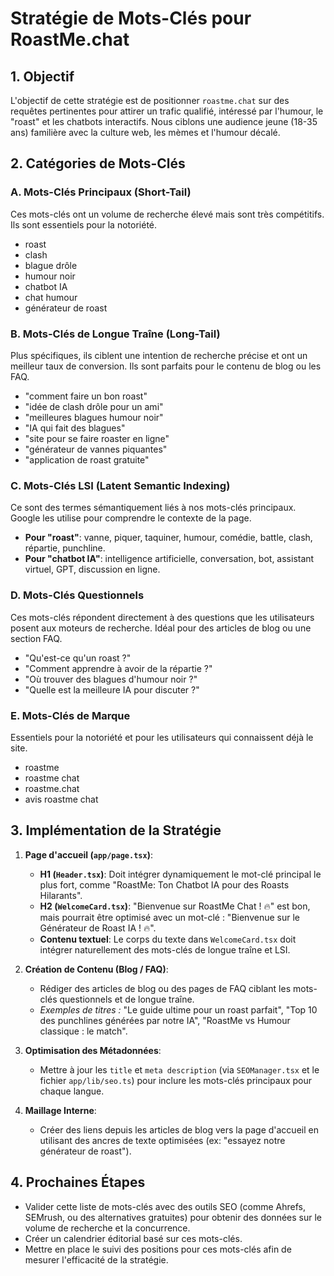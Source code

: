 # Stratégie de Mots-Clés pour RoastMe.chat

## 1. Objectif

L'objectif de cette stratégie est de positionner `roastme.chat` sur des requêtes pertinentes pour attirer un trafic qualifié, intéressé par l'humour, le "roast" et les chatbots interactifs. Nous ciblons une audience jeune (18-35 ans) familière avec la culture web, les mèmes et l'humour décalé.

## 2. Catégories de Mots-Clés

### A. Mots-Clés Principaux (Short-Tail)

Ces mots-clés ont un volume de recherche élevé mais sont très compétitifs. Ils sont essentiels pour la notoriété.

- roast
- clash
- blague drôle
- humour noir
- chatbot IA
- chat humour
- générateur de roast

### B. Mots-Clés de Longue Traîne (Long-Tail)

Plus spécifiques, ils ciblent une intention de recherche précise et ont un meilleur taux de conversion. Ils sont parfaits pour le contenu de blog ou les FAQ.

- "comment faire un bon roast"
- "idée de clash drôle pour un ami"
- "meilleures blagues humour noir"
- "IA qui fait des blagues"
- "site pour se faire roaster en ligne"
- "générateur de vannes piquantes"
- "application de roast gratuite"

### C. Mots-Clés LSI (Latent Semantic Indexing)

Ce sont des termes sémantiquement liés à nos mots-clés principaux. Google les utilise pour comprendre le contexte de la page.

- **Pour "roast"**: vanne, piquer, taquiner, humour, comédie, battle, clash, répartie, punchline.
- **Pour "chatbot IA"**: intelligence artificielle, conversation, bot, assistant virtuel, GPT, discussion en ligne.

### D. Mots-Clés Questionnels

Ces mots-clés répondent directement à des questions que les utilisateurs posent aux moteurs de recherche. Idéal pour des articles de blog ou une section FAQ.

- "Qu'est-ce qu'un roast ?"
- "Comment apprendre à avoir de la répartie ?"
- "Où trouver des blagues d'humour noir ?"
- "Quelle est la meilleure IA pour discuter ?"

### E. Mots-Clés de Marque

Essentiels pour la notoriété et pour les utilisateurs qui connaissent déjà le site.

- roastme
- roastme chat
- roastme.chat
- avis roastme chat

## 3. Implémentation de la Stratégie

1.  **Page d'accueil (`app/page.tsx`)**:
    -   **H1 (`Header.tsx`)**: Doit intégrer dynamiquement le mot-clé principal le plus fort, comme "RoastMe: Ton Chatbot IA pour des Roasts Hilarants".
    -   **H2 (`WelcomeCard.tsx`)**: "Bienvenue sur RoastMe Chat ! 🔥" est bon, mais pourrait être optimisé avec un mot-clé : "Bienvenue sur le Générateur de Roast IA ! 🔥".
    -   **Contenu textuel**: Le corps du texte dans `WelcomeCard.tsx` doit intégrer naturellement des mots-clés de longue traîne et LSI.

2.  **Création de Contenu (Blog / FAQ)**:
    -   Rédiger des articles de blog ou des pages de FAQ ciblant les mots-clés questionnels et de longue traîne.
    -   *Exemples de titres :* "Le guide ultime pour un roast parfait", "Top 10 des punchlines générées par notre IA", "RoastMe vs Humour classique : le match".

3.  **Optimisation des Métadonnées**:
    -   Mettre à jour les `title` et `meta description` (via `SEOManager.tsx` et le fichier `app/lib/seo.ts`) pour inclure les mots-clés principaux pour chaque langue.

4.  **Maillage Interne**:
    -   Créer des liens depuis les articles de blog vers la page d'accueil en utilisant des ancres de texte optimisées (ex: "essayez notre générateur de roast").

## 4. Prochaines Étapes

-   Valider cette liste de mots-clés avec des outils SEO (comme Ahrefs, SEMrush, ou des alternatives gratuites) pour obtenir des données sur le volume de recherche et la concurrence.
-   Créer un calendrier éditorial basé sur ces mots-clés.
-   Mettre en place le suivi des positions pour ces mots-clés afin de mesurer l'efficacité de la stratégie.
